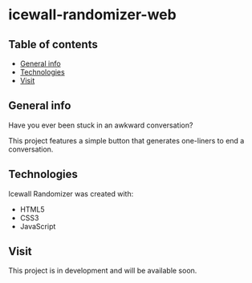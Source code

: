 # icewall-randomizer-web

## Table of contents
* [General info](#general-info)
* [Technologies](#technologies)
* [Visit](#visit)

## General info
Have you ever been stuck in an awkward conversation? 

This project features a simple button that generates one-liners to end a conversation.
	
## Technologies
Icewall Randomizer was created with:
* HTML5
* CSS3
* JavaScript
	
## Visit
This project is in development and will be available soon.
